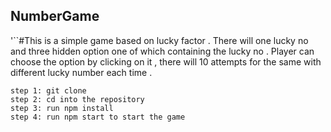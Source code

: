 ## NumberGame
 
'``#This is a simple game based on lucky factor .
    There will one lucky no and three hidden option one of which containing the lucky no .
    Player can choose the option by clicking on it , there will 10 attempts for the same with different lucky number each time .

```#Getting started 
step 1: git clone 
step 2: cd into the repository
step 3: run npm install
step 4: run npm start to start the game

